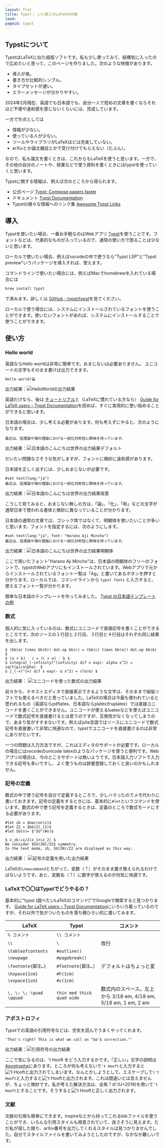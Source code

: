 ```yaml
---
layout: flat
title: Typst： いい感じのLaTeXの代替
lead:
pageid: typst
---
```

## Typstについて

TypstはLaTeXに似た組版ソフトです。私も少し使ってみて、結構気に入ったので広めたいと思って、このページを作りました。次のような特徴があります。

- 導入が楽。
- 書き方が比較的シンプル。
- タイプセットが速い。
- エラーメッセージが分かりやすい。

2024年2月現在、英語でも日本語でも、自分一人で短めの文章を書くならそれほど不便や違和感を感じないくらいには、完成しています。

一方で欠点としては

- 情報が少ない。
- 使っている人が少ない。
- ツールやライブラリがLaTeXほどは充実していない。
- arXivとか論文雑誌とかで受け付けてもらえない（たぶん）。

なので、私も論文を書くときは、これからもLaTeXを使うと思います。一方で、その他の自分のノートや、授業などで使う資料を書くときにはtypstを使っていくと思います。

Typstに関する情報は、例えば次のところから得られます。

- 公式ページ [Typst: Compose papers faster](https://typst.app/)
- ドキュメント [Typst Documentation](https://typst.app/docs/)
- Typstの様々な情報へのリンク集 [Awesome Typst Links](https://github.com/qjcg/awesome-typst)

## 導入

Typstを使いたい場合、一番お手軽なのはWebアプリ [Typst](https://typst.app/)を使うことです。フォントなどは、代表的なものが入っているので、通常の使い方で困ることは少ないと思います。

ローカルで使いたい場合、例えばvscodeの中で使うなら"Typst LSP"と"Typst preview"いうパッケージを導入すれば、使えます。

コマンドラインで使いたい場合には、例えばMacでhomebrewを入れている場合には

```bash
brew install typst
```

で済みます。詳しくは [GitHub - typst/typst](https://github.com/typst/typst)を見てください。

ローカルで使う場合には、システムにインストールされているフォントを使うことができます。使いたいフォントがあれば、システムにインストールすることで使うことができます。

## 使い方

### Hello world

英語ならHello worldは非常に簡単です。おまじないは必要ありません。
ユニコードの文字もそのまま書けば出力できます。

```typst
Hello world!😀
```

出力結果：![HelloWorldの出力結果](img/typsthello.png)

英語だけなら、後は [チュートリアル](https://typst.app/docs/tutorial/)と（LaTeXに慣れている方なら）
 [Guide for LaTeX users – Typst Documentation](https://typst.app/docs/guides/guide-for-latex-users/)を読めば、すぐに実用的に使い始めることができると思います。

日本語の場合は、少し考える必要があります。何も考えずにやると、次のようになります。

```typst
最近は、弦理論や場の理論における一般化対称性に興味を持っています。
```

出力結果：![日本語のこんにちは世界の出力結果デフォルト](img/typstjphello0.png)

だいたい問題なさそうな気がしますが、フォントに微妙に違和感があります。

日本語を正しく出すには、少しおまじないが必要です。

```typst
#set text(lang:"ja")
最近は、弦理論や場の理論における一般化対称性に興味を持っています。
```

出力結果：![日本語のこんにちは世界の出力結果改善](img/typstjphello1.png)

こうして見てみると、おまじない無しの方は、「論」、「化」、「称」などの文字が通常日本で使われる書体と微妙に異なっていることが分かります。

日本語の通常の文章では、ゴシック体ではなくて、明朝体を使いたいことが多いと思います。フォントを指定するには、次のようにします。

```typst
#set text(lang:"ja", font: "Harano Aji Mincho")
最近は、弦理論や場の理論における一般化対称性に興味を持っています。
```

出力結果：![日本語のこんにちは世界の出力結果明朝体](img/typstjphello2.png)

ここで用いたフォント"Harano Aji Mincho"は、日本語の明朝体のフリーのフォントで、typstのWebアプリにもインストールされています。Webアプリで元からインストールされているフォント一覧は「Ag」と書いてあるボタンを押すと分かります。ローカルでは、コマンドラインから `typst fonts` と入力すると、使えるフォント一覧が分かります。

簡単な日本語のテンプレートを作ってみました。 [Typst の日本語テンプレートの例](https://github.com/satshi/typst-jp-template)

### 数式

個人的に気に入っているのは、数式にユニコードで直接記号を書くことができるところです。次のソースの１行目と２行目、３行目と４行目はそれぞれ同じ結果を出します。

```typst
$ (bb(a) times bb(b)) dot.op bb(c) = (bb(c) times bb(a)) dot.op bb(b) $
$ (𝕒 × 𝕓) · 𝕔 = (𝕔 × 𝕒) · 𝕓 $
$ integral_(-infinity)^(infinity) dif x exp(- alpha x^2) = sqrt(pi/alpha)  $
$ ∫_(-∞)^(∞) dif x exp(- α x^2) = √(π/α) $
```

出力結果：
![ユニコードを使った数式の出力結果](img/typstunicodemath.png)

前々から、テキストエディタで直接表示できるような文字は、そのままで組版ソフトでも使えるべきだと思っていました。LaTeXの場合は今最も使われていると思われるもの（英語ならpdflatex、日本語ならplatexかuplatex）では直接ユニコードを書くことができません。ユニコードが使えるluatexなどを使えばユニコードで数式記号を直接書けるとは思うのですが、互換性がなくなってしまうので、あまり気がすすまないです。例えばjulia言語ではソースにユニコードで数式記号を直接書いて非常に快適なので、typstでユニコードを直接書けるのは非常にありがたいです。

一つの問題は入力方法ですが、これはエディタのサポートが必要です。ローカルの場合にはvscodeのunicode latexのようなパッケージを使うと便利です。Webアプリの場合は、今のところサポートは無いようです。日本語入力ソフトで入力できる記号も多いですし、よく使うものは辞書登録しておくと良いのかもしれません。

### 記号の定義

数式の中で使う記号を自分で定義するところで、少しハマったのでメモ代わりに書いておきます。記号の定義をするときには、基本的に`#let`というコマンドを使います。数式の中で使う記号を定義するときは、定義のところで数式モードにする必要があります。

```typst
#let zb = $macron(z)$
#let Z2 = $bb(Z)_(2)$
#let SU(n)= $"SU"(#n)$

$ ∂_zb:=1/2(∂_1+i∂_2) $
We consider $SU(2N)/Z2$ symmetry.
In the text mode, zb, SU(2N)/Z2 are displayed as this way.
```

出力結果：
![記号の定義を用いた出力結果](img/typstlet.png)

LaTeXの`\newcommand`とちがって、変数（？）がそのまま置き換えられるわけではないようです。あと、変数名（？）に数字が使えるのが何気に快適です。

### LaTeXで〇〇はTypstでどうやるの？

基本的に"typst (調べたいLaTeXのコマンド)"でGoogleで検索すると見つかります。
 [Guide for LaTeX users – Typst Documentation](https://typst.app/docs/guides/guide-for-latex-users/#elements)にいろいろ載っているのですが、それ以外で気がついたものを落ち穂ひろい的に書いてみます。

| LaTeX |Typst | コメント|
|----|----|----|
| `% コメント` | `\\ コメント` | |
| `\\` | `\ ` | 改行 |
| `\tableofcontents` | `#outline()` | |
| `\newpage` | `#pagebreak()` | |
| `\footnote{脚注…}` | `#footnote[脚注…]` | デフォルトはちょっと変 |
| `\hspace{1cm}`| `#h(1cm)` | |
| `\vspace{1cm}`| `#v(1cm)` | |
| `\, \: \; \quad \qquad` | `thin med thick quad wide` | 数式内のスペース。左上から 3/18 em, 4/18 em, 5/18 em, 1 em, 2 em |

### アポストロフィ

Typstでの英語の引用符号などは、空気を読んでうまくやってくれます。

```typst
'That's right! This is what we call an "$α'$ correction."'
```

出力結果：![引用符号の出力結果](img/typstquote.png)

ここで気になるのは、't Hooft をどう入力するかです。「正しい」文字の説明は [Apostrophe](https://webspace.science.uu.nl/~hooft101/ap.html)にあります。ところが何も考えないで`'t Hooft`と入力すると![‘t Hooft](img/typsttHooft1.png)と出力されてしまいます。なんとかしようとして、エスケープして`\'t Hooft`と入力すると!['t Hooft](img/typsttHooft2.png)と出力されます。これは間違いとは言えませんが、ちょっと微妙です。私が考えた解決方法は、全角？の’(U+2019)を用いて`’t Hooft`とすることです。そうすると![’t Hooft](img/typsttHooft3.png)と正しく出力されます。

### 文献

文献の引用も簡単にできます。inspireなどから持ってこれるbibファイルを使うことができ、いろんな引用スタイルも用意されていて、良さそうに見えます。ただ私が探した限り、arXiv番号を出力してくれるスタイルは見つかりませんでした。自分でスタイルファイルを書いてみようとしたのですが、なかなか難しいです。
